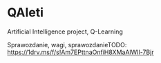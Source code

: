 # QAIeti
Artificial Intelligence project, Q-Learning

Sprawozdanie, wagi, sprawozdanieTODO: https://1drv.ms/f/s!Am7EPttnaOnfiH8XMaAlWIl-7Bjr
